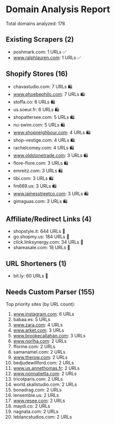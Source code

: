 # Domain Analysis Report

Total domains analyzed: 178

## Existing Scrapers (2)
- poshmark.com: 1 URLs ✅
- www.ralphlauren.com: 1 URLs ✅

## Shopify Stores (16)
- chavastudio.com: 7 URLs 🛍️
- www.phoebephilo.com: 7 URLs 🛍️
- stoffa.co: 6 URLs 🛍️
- us.soeur.fr: 6 URLs 🛍️
- shopattersee.com: 5 URLs 🛍️
- nu-swim.com: 5 URLs 🛍️
- www.shopneighbour.com: 4 URLs 🛍️
- shop-vestige.com: 4 URLs 🛍️
- rachelcomey.com: 4 URLs 🛍️
- www.oldstonetrade.com: 3 URLs 🛍️
- flore-flore.com: 3 URLs 🛍️
- emreitz.com: 3 URLs 🛍️
- tibi.com: 3 URLs 🛍️
- fm669.us: 3 URLs 🛍️
- www.jamesstreetco.com: 3 URLs 🛍️
- gimaguas.com: 3 URLs 🛍️

## Affiliate/Redirect Links (4)
- shopstyle.it: 644 URLs 🔗
- go.shopmy.us: 184 URLs 🔗
- click.linksynergy.com: 34 URLs 🔗
- shareasale.com: 18 URLs 🔗

## URL Shorteners (1)
- bit.ly: 60 URLs 🔗

## Needs Custom Parser (155)
Top priority sites (by URL count):
1. www.instagram.com: 6 URLs
2. babaa.es: 5 URLs
3. www.zara.com: 4 URLs
4. www.arket.com: 3 URLs
5. www.brookecallahan.com: 3 URLs
6. www.norlha.com: 2 URLs
7. fforme.com: 2 URLs
8. samanamel.com: 2 URLs
9. www.therow.com: 2 URLs
10. bedjudewillford.com: 2 URLs
11. www.us.annethomas.fr: 2 URLs
12. www.nonnalietta.com: 2 URLs
13. tricotparis.com: 2 URLs
14. world.skallstudio.com: 2 URLs
15. bonadrag.com: 2 URLs
16. lensemble.us: 2 URLs
17. www.resee.com: 2 URLs
18. maydi.co: 2 URLs
19. nagnata.com: 2 URLs
20. leblancstudios.com: 2 URLs
